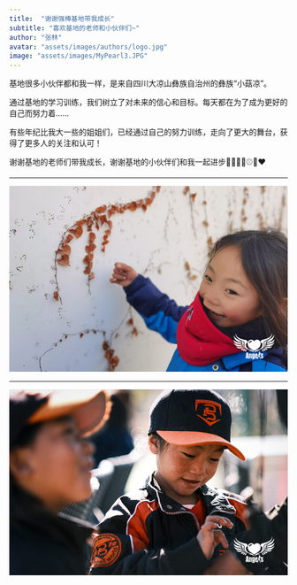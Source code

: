 ```yaml
---
title:  "谢谢强棒基地带我成长"
subtitle: "喜欢基地的老师和小伙伴们~"
author: "张林"
avatar: "assets/images/authors/logo.jpg"
image: "assets/images/MyPearl3.JPG"
---
```


基地很多小伙伴都和我一样，是来自四川大凉山彝族自治州的彝族“小菇凉”。

通过基地的学习训练，我们树立了对未来的信心和目标。每天都在为了成为更好的自己而努力着……  

有些年纪比我大一些的姐姐们，已经通过自己的努力训练，走向了更大的舞台，获得了更多人的关注和认可！

谢谢基地的老师们带我成长，谢谢基地的小伙伴们和我一起进步🏃‍♀️🎉🎀⚾🥇♥

***

![thank-you-11](https://raw.githubusercontent.com/zhanglin-rachel/PowerBaseballGirls/main/assets/images/MyPearl3.JPG)

***

![thank-you-12](https://raw.githubusercontent.com/zhanglin-rachel/PowerBaseballGirls/main/assets/images/MyPearl5.JPG)
